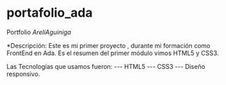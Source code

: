 # portafolio_ada
Portfolio *AreliAguiniga*

*Descripción:
Este es mi primer proyecto , durante mi formación como FrontEnd en Ada. Es el resumen del  primer módulo vimos HTML5 y CSS3. 


Las Tecnologías que usamos fueron:
--- HTML5
--- CSS3
--- Diseño responsivo. 

